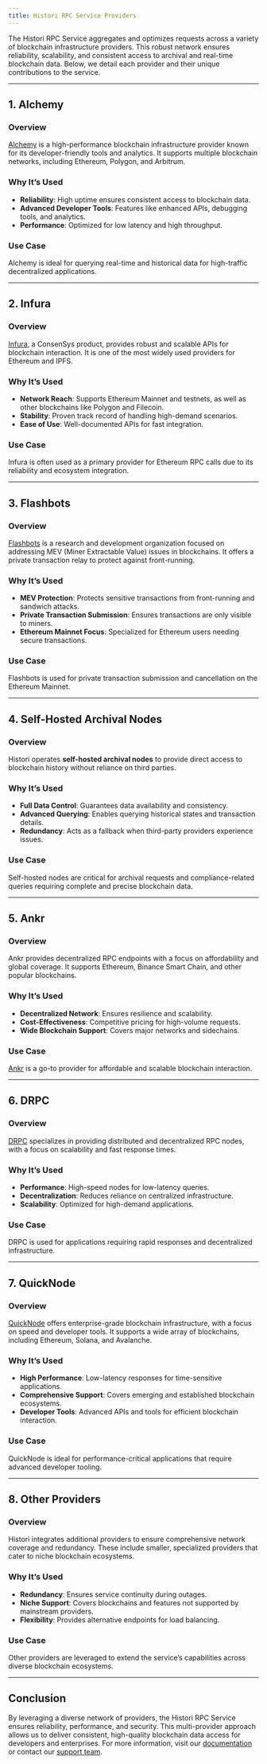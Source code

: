 ```yaml
---
title: Histori RPC Service Providers
---
```


<!-- # Histori RPC Service Providers -->

The Histori RPC Service aggregates and optimizes requests across a variety of blockchain infrastructure providers. This robust network ensures reliability, scalability, and consistent access to archival and real-time blockchain data. Below, we detail each provider and their unique contributions to the service.

---

## 1. Alchemy

### Overview
[Alchemy](https://www.alchemy.com/) is a high-performance blockchain infrastructure provider known for its developer-friendly tools and analytics. It supports multiple blockchain networks, including Ethereum, Polygon, and Arbitrum.

### Why It’s Used
- **Reliability**: High uptime ensures consistent access to blockchain data.
- **Advanced Developer Tools**: Features like enhanced APIs, debugging tools, and analytics.
- **Performance**: Optimized for low latency and high throughput.

### Use Case
Alchemy is ideal for querying real-time and historical data for high-traffic decentralized applications.

---

## 2. Infura

### Overview
[Infura](https://www.infura.io/), a ConsenSys product, provides robust and scalable APIs for blockchain interaction. It is one of the most widely used providers for Ethereum and IPFS.

### Why It’s Used
- **Network Reach**: Supports Ethereum Mainnet and testnets, as well as other blockchains like Polygon and Filecoin.
- **Stability**: Proven track record of handling high-demand scenarios.
- **Ease of Use**: Well-documented APIs for fast integration.

### Use Case
Infura is often used as a primary provider for Ethereum RPC calls due to its reliability and ecosystem integration.

---

## 3. Flashbots

### Overview
[Flashbots](https://protect.flashbots.net/) is a research and development organization focused on addressing MEV (Miner Extractable Value) issues in blockchains. It offers a private transaction relay to protect against front-running.

### Why It’s Used
- **MEV Protection**: Protects sensitive transactions from front-running and sandwich attacks.
- **Private Transaction Submission**: Ensures transactions are only visible to miners.
- **Ethereum Mainnet Focus**: Specialized for Ethereum users needing secure transactions.

### Use Case
Flashbots is used for private transaction submission and cancellation on the Ethereum Mainnet.

---

## 4. Self-Hosted Archival Nodes

### Overview
Histori operates **self-hosted archival nodes** to provide direct access to blockchain history without reliance on third parties.

### Why It’s Used
- **Full Data Control**: Guarantees data availability and consistency.
- **Advanced Querying**: Enables querying historical states and transaction details.
- **Redundancy**: Acts as a fallback when third-party providers experience issues.

### Use Case
Self-hosted nodes are critical for archival requests and compliance-related queries requiring complete and precise blockchain data.

---

## 5. Ankr

### Overview
Ankr provides decentralized RPC endpoints with a focus on affordability and global coverage. It supports Ethereum, Binance Smart Chain, and other popular blockchains.

### Why It’s Used
- **Decentralized Network**: Ensures resilience and scalability.
- **Cost-Effectiveness**: Competitive pricing for high-volume requests.
- **Wide Blockchain Support**: Covers major networks and sidechains.

### Use Case
[Ankr](https://www.ankr.com/) is a go-to provider for affordable and scalable blockchain interaction.

---

## 6. DRPC

### Overview
[DRPC](https://drpc.org/) specializes in providing distributed and decentralized RPC nodes, with a focus on scalability and fast response times.

### Why It’s Used
- **Performance**: High-speed nodes for low-latency queries.
- **Decentralization**: Reduces reliance on centralized infrastructure.
- **Scalability**: Optimized for high-demand applications.

### Use Case
DRPC is used for applications requiring rapid responses and decentralized infrastructure.

---

## 7. QuickNode

### Overview
[QuickNode](https://www.quicknode.com/) offers enterprise-grade blockchain infrastructure, with a focus on speed and developer tools. It supports a wide array of blockchains, including Ethereum, Solana, and Avalanche.

### Why It’s Used
- **High Performance**: Low-latency responses for time-sensitive applications.
- **Comprehensive Support**: Covers emerging and established blockchain ecosystems.
- **Developer Tools**: Advanced APIs and tools for efficient blockchain interaction.

### Use Case
QuickNode is ideal for performance-critical applications that require advanced developer tooling.

---

## 8. Other Providers

### Overview
Histori integrates additional providers to ensure comprehensive network coverage and redundancy. These include smaller, specialized providers that cater to niche blockchain ecosystems.

### Why It’s Used
- **Redundancy**: Ensures service continuity during outages.
- **Niche Support**: Covers blockchains and features not supported by mainstream providers.
- **Flexibility**: Provides alternative endpoints for load balancing.

### Use Case
Other providers are leveraged to extend the service’s capabilities across diverse blockchain ecosystems.

---

## Conclusion

By leveraging a diverse network of providers, the Histori RPC Service ensures reliability, performance, and security. This multi-provider approach allows us to deliver consistent, high-quality blockchain data access for developers and enterprises. For more information, visit our [documentation](docs/archive-node-info/intro) or contact our [support team](mailto:support@histori.xyz).